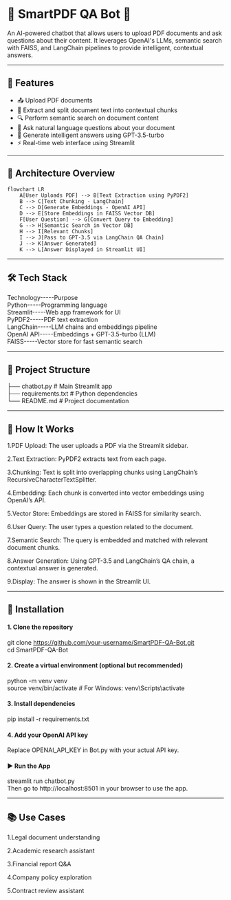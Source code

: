 # 📄 SmartPDF QA Bot 🤖

An AI-powered chatbot that allows users to upload PDF documents and ask questions about their content. It leverages OpenAI's LLMs, semantic search with FAISS, and LangChain pipelines to provide intelligent, contextual answers.

---

## 🚀 Features

- 📤 Upload PDF documents
- 🧠 Extract and split document text into contextual chunks
- 🔍 Perform semantic search on document content
- 💬 Ask natural language questions about your document
- 🤖 Generate intelligent answers using GPT-3.5-turbo
- ⚡ Real-time web interface using Streamlit

---

## 🧱 Architecture Overview

```mermaid
flowchart LR
    A[User Uploads PDF] --> B[Text Extraction using PyPDF2]
    B --> C[Text Chunking - LangChain]
    C --> D[Generate Embeddings - OpenAI API]
    D --> E[Store Embeddings in FAISS Vector DB]
    F[User Question] --> G[Convert Query to Embedding]
    G --> H[Semantic Search in Vector DB]
    H --> I[Relevant Chunks]
    I --> J[Pass to GPT-3.5 via LangChain QA Chain]
    J --> K[Answer Generated]
    K --> L[Answer Displayed in Streamlit UI]
```

---

## 🛠️ Tech Stack
Technology-----Purpose  
Python-----Programming language  
Streamlit-----Web app framework for UI  
PyPDF2-----PDF text extraction  
LangChain-----LLM chains and embeddings pipeline  
OpenAI API-----Embeddings + GPT-3.5-turbo (LLM)  
FAISS-----Vector store for fast semantic search  

---

## 📂 Project Structure

├── chatbot.py               # Main Streamlit app  
├── requirements.txt         # Python dependencies  
└── README.md                # Project documentation


---

## 🧪 How It Works

1.PDF Upload: The user uploads a PDF via the Streamlit sidebar.

2.Text Extraction: PyPDF2 extracts text from each page.

3.Chunking: Text is split into overlapping chunks using LangChain’s RecursiveCharacterTextSplitter.

4.Embedding: Each chunk is converted into vector embeddings using OpenAI’s API.

5.Vector Store: Embeddings are stored in FAISS for similarity search.

6.User Query: The user types a question related to the document.

7.Semantic Search: The query is embedded and matched with relevant document chunks.

8.Answer Generation: Using GPT-3.5 and LangChain’s QA chain, a contextual answer is generated.

9.Display: The answer is shown in the Streamlit UI.

---

## 🧰 Installation

#### 1. Clone the repository

git clone https://github.com/your-username/SmartPDF-QA-Bot.git  
cd SmartPDF-QA-Bot

#### 2. Create a virtual environment (optional but recommended)

python -m venv venv  
source venv/bin/activate  # For Windows: venv\Scripts\activate

#### 3. Install dependencies

pip install -r requirements.txt

#### 4. Add your OpenAI API key
   
Replace OPENAI_API_KEY in Bot.py with your actual API key.

#### ▶️ Run the App

streamlit run chatbot.py  
Then go to http://localhost:8501 in your browser to use the app.

---

## 📚 Use Cases

1.Legal document understanding

2.Academic research assistant

3.Financial report Q&A

4.Company policy exploration

5.Contract review assistant


